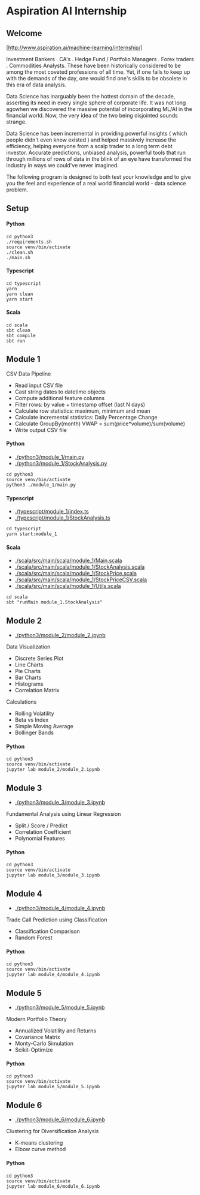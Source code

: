 # Aspiration AI Internship


## Welcome
[http://www.aspiration.ai/machine-learning/internship/]

Investment Bankers . CA's . Hedge Fund / Portfolio Managers . Forex traders . Commodities Analysts. These have been historically considered to be among the most coveted professions of all time. Yet, if one fails to keep up with the demands of the day, one would find one's skills to be obsolete in this era of data analysis.

Data Science has inarguably been the hottest domain of the decade, asserting its need in every single sphere of corporate life. It was not long agowhen we discovered the massive potential of incorporating ML/AI in the financial world. Now, the very idea of the two being disjointed sounds strange.

Data Science has been incremental in providing powerful insights ( which people didn't even know existed ) and helped massively increase the efficiency, helping everyone from a scalp trader to a long term debt investor. Accurate predictions, unbiased analysis, powerful tools that run through millions of rows of data in the blink of an eye have transformed the industry in ways we could've never imagined.

The following program is designed to both test your knowledge and to give you the feel and experience of a real world financial world - data science problem. 


## Setup

#### Python
```
cd python3
./requirements.sh
source venv/bin/activate
./clean.sh
./main.sh
```

#### Typescript
```
cd typescript
yarn
yarn clean
yarn start
```

#### Scala
```
cd scala
sbt clean
sbt compile
sbt run
```


## Module 1

CSV Data Pipeline
- Read input CSV file
- Cast string dates to datetime objects
- Compute additional feature columns
- Filter rows: by value + timestamp offset (last N days)
- Calculate row statistics: maximum, minimum and mean
- Calculate incremental statistics: Daily Percentage Change 
- Calculate GroupBy(month) VWAP = sum(price*volume)/sum(volume)
- Write output CSV file 

#### Python
- [./python3/module_1/main.py](./python3/module_1/main.py) 
- [./python3/module_1/StockAnalysis.py](./python3/module_1/StockAnalysis.py)
```
cd python3
source venv/bin/activate
python3 ./module_1/main.py
```

#### Typescript
- [./typescript/module_1/index.ts](module_1/index.ts)
- [./typescript/module_1/StockAnalysis.ts](module_1/StockAnalysis.ts)
```
cd typescript
yarn start:module_1
```

#### Scala
- [./scala/src/main/scala/module_1/Main.scala](./scala/src/main/scala/module_1/Main.scala)
- [./scala/src/main/scala/module_1/StockAnalysis.scala](./scala/src/main/scala/module_1/StockAnalysis.scala)
- [./scala/src/main/scala/module_1/StockPrice.scala](./scala/src/main/scala/module_1/StockPrice.scala)
- [./scala/src/main/scala/module_1/StockPriceCSV.scala](./scala/src/main/scala/module_1/StockPriceCSV.scala)
- [./scala/src/main/scala/module_1/Utils.scala](./scala/src/main/scala/module_1/Utils.scala)
```
cd scala
sbt "runMain module_1.StockAnalysis"
```


## Module 2
- [./python3/module_2/module_2.ipynb](./python3/module_2/module_2.ipynb)

Data Visualization 
  - Discrete Series Plot
  - Line Charts
  - Pie Charts
  - Bar Charts
  - Histograms
  - Correlation Matrix

Calculations
  - Rolling Volatility
  - Beta vs Index
  - Simple Moving Average
  - Bollinger Bands
  

#### Python
```
cd python3
source venv/bin/activate
jupyter lab module_2/module_2.ipynb
```
 

## Module 3

- [./python3/module_3/module_3.ipynb](./python3/module_3/module_3.ipynb)

Fundamental Analysis using Linear Regression
- Split / Score / Predict 
- Correlation Coefficient
- Polynomial Features


#### Python
```
cd python3
source venv/bin/activate
jupyter lab module_3/module_3.ipynb
```


## Module 4

- [./python3/module_4/module_4.ipynb](./python3/module_4/module_4.ipynb)

Trade Call Prediction using Classification
- Classification Comparison
- Random Forest


#### Python
```
cd python3
source venv/bin/activate
jupyter lab module_4/module_4.ipynb
```


## Module 5

- [./python3/module_5/module_5.ipynb](./python3/module_5/module_5.ipynb)

Modern Portfolio Theory
- Annualized Volatility and Returns
- Covariance Matrix
- Monty-Carlo Simulation
- Scikit-Optimize


#### Python
```
cd python3
source venv/bin/activate
jupyter lab module_5/module_5.ipynb
```


## Module 6

- [./python3/module_6/module_6.ipynb](./python3/module_6/module_6.ipynb)

Clustering for Diversification Analysis 
- K-means clustering
- Elbow curve method

#### Python
```
cd python3
source venv/bin/activate
jupyter lab module_6/module_6.ipynb
```